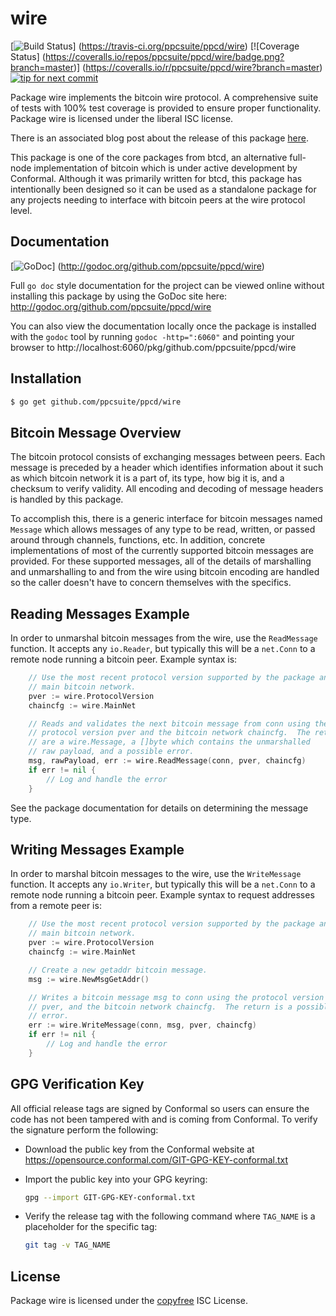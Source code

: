 wire
====

[![Build Status](https://travis-ci.org/ppcsuite/ppcd/wire.png?branch=master)]
(https://travis-ci.org/ppcsuite/ppcd/wire) [![Coverage Status]
(https://coveralls.io/repos/ppcsuite/ppcd/wire/badge.png?branch=master)]
(https://coveralls.io/r/ppcsuite/ppcd/wire?branch=master)
[![tip for next commit](http://peer4commit.com/projects/130.svg)](http://peer4commit.com/projects/130)

Package wire implements the bitcoin wire protocol.  A comprehensive suite of
tests with 100% test coverage is provided to ensure proper functionality.
Package wire is licensed under the liberal ISC license.

There is an associated blog post about the release of this package
[here](https://blog.conformal.com/wire-the-bitcoin-wire-protocol-package-from-btcd/).

This package is one of the core packages from btcd, an alternative full-node
implementation of bitcoin which is under active development by Conformal.
Although it was primarily written for btcd, this package has intentionally been
designed so it can be used as a standalone package for any projects needing to
interface with bitcoin peers at the wire protocol level.

## Documentation

[![GoDoc](https://godoc.org/github.com/ppcsuite/ppcd/wire?status.png)]
(http://godoc.org/github.com/ppcsuite/ppcd/wire)

Full `go doc` style documentation for the project can be viewed online without
installing this package by using the GoDoc site here:
http://godoc.org/github.com/ppcsuite/ppcd/wire

You can also view the documentation locally once the package is installed with
the `godoc` tool by running `godoc -http=":6060"` and pointing your browser to
http://localhost:6060/pkg/github.com/ppcsuite/ppcd/wire

## Installation

```bash
$ go get github.com/ppcsuite/ppcd/wire
```

## Bitcoin Message Overview

The bitcoin protocol consists of exchanging messages between peers. Each message
is preceded by a header which identifies information about it such as which
bitcoin network it is a part of, its type, how big it is, and a checksum to
verify validity. All encoding and decoding of message headers is handled by this
package.

To accomplish this, there is a generic interface for bitcoin messages named
`Message` which allows messages of any type to be read, written, or passed
around through channels, functions, etc. In addition, concrete implementations
of most of the currently supported bitcoin messages are provided. For these
supported messages, all of the details of marshalling and unmarshalling to and
from the wire using bitcoin encoding are handled so the caller doesn't have to
concern themselves with the specifics.

## Reading Messages Example

In order to unmarshal bitcoin messages from the wire, use the `ReadMessage`
function. It accepts any `io.Reader`, but typically this will be a `net.Conn`
to a remote node running a bitcoin peer.  Example syntax is:

```Go
	// Use the most recent protocol version supported by the package and the
	// main bitcoin network.
	pver := wire.ProtocolVersion
	chaincfg := wire.MainNet

	// Reads and validates the next bitcoin message from conn using the
	// protocol version pver and the bitcoin network chaincfg.  The returns
	// are a wire.Message, a []byte which contains the unmarshalled
	// raw payload, and a possible error.
	msg, rawPayload, err := wire.ReadMessage(conn, pver, chaincfg)
	if err != nil {
		// Log and handle the error
	}
```

See the package documentation for details on determining the message type.

## Writing Messages Example

In order to marshal bitcoin messages to the wire, use the `WriteMessage`
function. It accepts any `io.Writer`, but typically this will be a `net.Conn`
to a remote node running a bitcoin peer. Example syntax to request addresses
from a remote peer is:

```Go
	// Use the most recent protocol version supported by the package and the
	// main bitcoin network.
	pver := wire.ProtocolVersion
	chaincfg := wire.MainNet

	// Create a new getaddr bitcoin message.
	msg := wire.NewMsgGetAddr()

	// Writes a bitcoin message msg to conn using the protocol version
	// pver, and the bitcoin network chaincfg.  The return is a possible
	// error.
	err := wire.WriteMessage(conn, msg, pver, chaincfg)
	if err != nil {
		// Log and handle the error
	}
```

## GPG Verification Key

All official release tags are signed by Conformal so users can ensure the code
has not been tampered with and is coming from Conformal.  To verify the
signature perform the following:

- Download the public key from the Conformal website at
  https://opensource.conformal.com/GIT-GPG-KEY-conformal.txt

- Import the public key into your GPG keyring:
  ```bash
  gpg --import GIT-GPG-KEY-conformal.txt
  ```

- Verify the release tag with the following command where `TAG_NAME` is a
  placeholder for the specific tag:
  ```bash
  git tag -v TAG_NAME
  ```

## License

Package wire is licensed under the [copyfree](http://copyfree.org) ISC
License.
